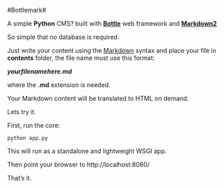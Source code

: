 #Bottlemark#

A simple **Python** CMS? built with **[Bottle](http://bottlepy.org/docs/dev/)** web framework and **[Markdown2](https://github.com/trentm/python-markdown2)**

So simple that no database is required.

Just write your content using the [Markdown](http://en.wikipedia.org/wiki/Markdown) syntax and place your file in **contents** folder, the file name must use this format: 

***yourfilenamehere.md*** 

where the **.md** extension is needed.

Your Markdown content will be translated to HTML on demand.

Lets try it.

First, run the core:

    python app.py
    
This will run as a standalone and lightweight WSGI app.

Then point your browser to http://localhost:8080/ 

That’s it.